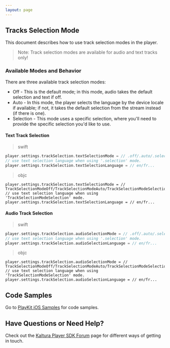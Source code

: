 ```yaml
---
layout: page
---
```


## Tracks Selection Mode

This document describes how to use track selection modes in the player.

>Note: Track selection modes are available for audio and text tracks only!

### Available Modes and Behavior

There are three available track selection modes:

* Off - This is the default mode; in this mode, audio takes the default selection and text if off.
* Auto - In this mode, the player selects the language by the device locale if available; if not, it takes the default selection from the stream instead (if there is one).
* Selection - This mode uses a specific selection, where you'll need to provide the specific selection you'd like to use.

#### Text Track Selection  

>swift

```swift
player.settings.trackSelection.textSelectionMode = // .off/.auto/.selection
// use text selection language when using '.selection' mode.
player.settings.trackSelection.textSelectionLanguage = // en/fr...
```

>objc

```objc
player.settings.trackSelection.textSelectionMode = // TrackSelectionModeOff/TrackSelectionModeAuto/TrackSelectionModeSelection
// use text selection language when using 'TrackSelectionModeSelection' mode.
player.settings.trackSelection.textSelectionLanguage = // en/fr...
```

#### Audio Track Selection

>swift

```swift
player.settings.trackSelection.audioSelectionMode = // .off/.auto/.selection
// use text selection language when using '.selection' mode.
player.settings.trackSelection.audioSelectionLanguage = // en/fr...
```

>objc

```objc
player.settings.trackSelection.audioSelectionMode = // TrackSelectionModeOff/TrackSelectionModeAuto/TrackSelectionModeSelection
// use text selection language when using 'TrackSelectionModeSelection' mode.
player.settings.trackSelection.audioSelectionLanguage = // en/fr...
```

## Code Samples

Go to [PlayKit iOS Samples](https://github.com/kaltura/playkit-ios-samples/tree/master) for code samples.

## Have Questions or Need Help?  

Check out the [Kaltura Player SDK Forum](https://forum.kaltura.org/c/playkit) page for different ways of getting in touch.
